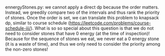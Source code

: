 ennergyStones.py: we cannot apply a direct dp because the order matters. Instead, we greedily compare two of the intervals and thus rank the priority of stones. Once the order is set, we can translate this problem to knapsack dp, similar to course schedule (https://leetcode.com/problems/course-schedule-iii/). What is so so special about this question is that we do not need to consider stones that have 0 energy (at the time of inspection)! Because for the sequence of stones we eat, we never eat a 0 energy stone (it is a waste of time), and thus we only need to consider the priority among the non-zero stones!
